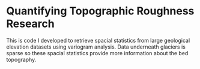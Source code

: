# Quantifying Topographic Roughness Research
This is code I developed to retrieve spacial statistics from large geological elevation datasets using variogram analysis. Data underneath glaciers is sparse so these spacial statistics provide more information about the bed topography.
